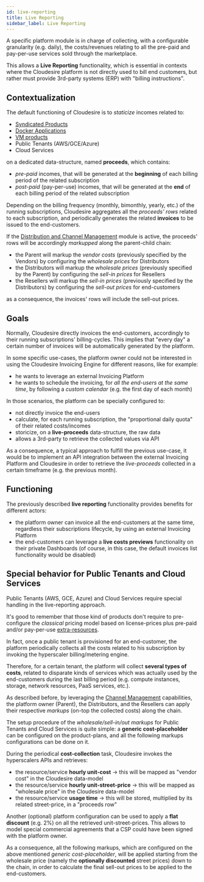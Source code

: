 ```yaml
---
id: live-reporting
title: Live Reporting
sidebar_label: Live Reporting
---
```

A specific platform module is in charge of collecting, with a configurable
granularity (e.g. daily), the costs/revenues relating to all the pre-paid and
pay-per-use services sold through the marketplace.

This allows a **Live Reporting** functionality, which is essential in contexts
where the Cloudesire platform is not directly used to bill end customers,
but rather must provide 3rd-party systems (ERP) with "billing instructions".

## Contextualization

The default functioning of Cloudesire is to _staticize_ incomes related to:
- [Syndicated Products](syndication.md)
- [Docker Applications](socker.md)
- [VM products](vm.md)
- Public Tenants (AWS/GCE/Azure)
- Cloud Services

on a dedicated data-structure, named **proceeds**, which contains:
- _pre-paid_ incomes, that will be generated at the **beginning** of each
  billing period of the related subscription
- _post-paid_ (pay-per-use) incomes, that will be generated at the **end** of
  each billing period of the related subscription

 Depending on the billing frequency (monthly, bimonthly, yearly, etc.) of
 the running subscriptions, Cloudesire aggregates all the _proceeds' rows_
 related to each subscription, and periodically generates the related
 **invoices** to be issued to the end-customers.

 If the [Distribution and Channel Management](channel.md) module is active,
 the proceeds' rows will be accordingly _markupped_ along the parent-child chain:

 - the Parent will markup the _vendor costs_ (previously specified by the Vendors)
   by configuring the _wholesale prices_ for Distributors
 - the Distributors will markup the _wholesale prices_ (previously specified
   by the Parent) by configuring the _sell-in prices_ for Resellers
 - the Resellers will markup the _sell-in prices_ (previously specified
   by the Distributors) by configuring the _sell-out prices_ for end-customers

as a consequence, the invoices' rows will include the sell-out prices.

## Goals

Normally, Cloudesire directly invoices the end-customers, accordingly to their
running subscriptions' billing-cycles. This implies that "every day" a certain
number of invoices will be automatically generated by the platform.

In some specific use-cases, the platform owner could not be interested in using the
Cloudesire Invoicing Engine for different reasons, like for example:
 - he wants to leverage an external Invoicing Platform
 - he wants to schedule the invoicing, for *all the end-users at the same time*,
   by following a *custom calendar* (e.g. the first day of each month)

In those scenarios, the platform can be specially configured to:
- not directly invoice the end-users
- calculate, for each running subscription, the "proportional daily quota" of
  their related costs/incomes
- storicize, on a **live-proceeds** data-structure, the raw data
- allows a 3rd-party to retrieve the collected values via API

As a consequence, a typical approach to fulfill the previous use-case, it would
be to implement an API integration between the external Invoicing Platform and
Cloudesire in order to retrieve the *live-proceeds* collected in a certain
timeframe (e.g. the previous month).

## Functioning

The previously described **live reporting** functionality provides benefits for
different actors:
- the platform owner can invoice all the end-customers at the same time,
  regardless their subscriptions lifecycle, by using an external Invoicing
  Platform
- the end-customers can leverage a **live costs previews** functionality on
  their private Dashboards (of course, in this case, the default invoices list
  functionality would be disabled)

## Special behavior for Public Tenants and Cloud Services

Public Tenants (AWS, GCE, Azure) and Cloud Services require special handling
in the live-reporting approach.

It's good to remember that those kind of products don't require to pre-configure
the *classical* pricing model based on license-prices plus pre-paid and/or
pay-per-use [extra-resources](onboarding-extra-resources.md).

In fact, once a public tenant is provisioned for an end-customer, the platform
periodically collects all the costs related to his subscription by invoking the
hyperscaler billing/metering engine.

Therefore, for a certain tenant, the platform will collect **several types of
costs**, related to disparate kinds of services which was actually used by the
end-customers during the last billing period (e.g. compute instances, storage,
network resources, PaaS services, etc.).

As described before, by leveraging the [Channel Management](channel.md)
capabilities, the platform owner (Parent), the Distributors, and the Resellers
can apply their respective *markups* (on-top the collected costs) along the
chain.

The setup procedure of the *wholesale/sell-in/out markups* for Public Tenants
and Cloud Services is quite simple: a **generic cost-placeholder** can be
configured on the product-plans, and all the following markups configurations
can be done on it.

During the periodical **cost-collection** task, Cloudesire invokes the
hyperscalers APIs and retrieves:

- the resource/service **hourly unit-cost** -> this will be mapped as "vendor
  cost" in the Cloudesire data-model
- the resource/service **hourly unit-street-price** -> this will be mapped as
  "wholesale price" in the Cloudesire data-model
- the resource/service **usage time** -> this will be stored, multiplied
  by its related street-price, in a "proceeds row"

Another (optional) platform configuration can be used to apply a
**flat discount** (e.g. 2%) on all the retrieved unit-street-prices.
This allows to model special commercial agreements that a CSP could
have been signed with the platform owner.

As a consequence, all the following markups, which are configured on
the above mentioned *generic cost-placeholder*, will be applied starting
from the wholesale price (namely the **optionally discounted** street
prices) down to the chain, in order to calculate the final sell-out
prices to be applied to the end-customers.
